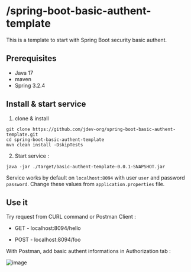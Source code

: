 # /spring-boot-basic-authent-template

This is a template to start with Spring Boot security basic authent.

## Prerequisites

- Java 17
- maven
- Spring 3.2.4

## Install & start service
1. clone & install

```
git clone https://github.com/jdev-org/spring-boot-basic-authent-template.git
cd spring-boot-basic-authent-template
mvn clean install -DskipTests
```

2. Start service :

```
java -jar ./target/basic-authent-template-0.0.1-SNAPSHOT.jar
```

Service works by default on `localhost:8094` with user `user` and password `password`.
Change these values from `application.properties` file.

## Use it

Try request from CURL command or Postman Client : 

* GET - localhost:8094/hello

* POST - localhost:8094/foo

With Postman, add basic authent informations in Authorization tab :

![image](https://github.com/jdev-org/spring-boot-basic-authent-template/assets/16317988/acd5b6b1-e167-44ca-b0fc-ad96d3bd99a4)
